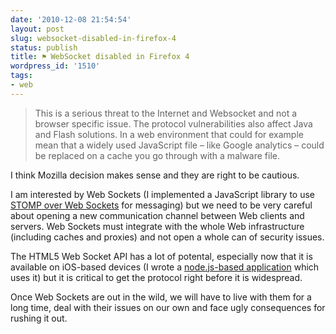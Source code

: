 ```yaml
---
date: '2010-12-08 21:54:54'
layout: post
slug: websocket-disabled-in-firefox-4
status: publish
title: ⚑ WebSocket disabled in Firefox 4
wordpress_id: '1510'
tags:
- web
---
```


> This is a serious threat to the Internet and Websocket and not a browser specific issue. The protocol vulnerabilities also affect Java and Flash solutions. In a web environment that could for example mean that a widely used JavaScript file – like Google analytics – could be replaced on a cache you go through with a malware file.

I think Mozilla decision makes sense and they are right to be cautious.

I am interested by Web Sockets (I implemented a JavaScript library to use [STOMP over Web Sockets][stomp-ws] for messaging) but we need to be very careful about opening a new communication channel between Web clients and servers. Web Sockets must integrate with the whole Web infrastructure (including caches and proxies) and not open a whole can of security issues.

The HTML5 Web Socket API has a lot of potental, especially now that it is available on iOS-based devices (I wrote a [node.js-based application][board-node] which uses it) but it is critical to get the protocol right before it is widespread.

Once Web Sockets are out in the wild, we will have to live with them for a long time, deal with their issues on our own and face ugly consequences for rushing it out.

[stomp-ws]: http://jmesnil.net/stomp-websocket/doc/
[board-node]: https://github.com/jmesnil/board-node
